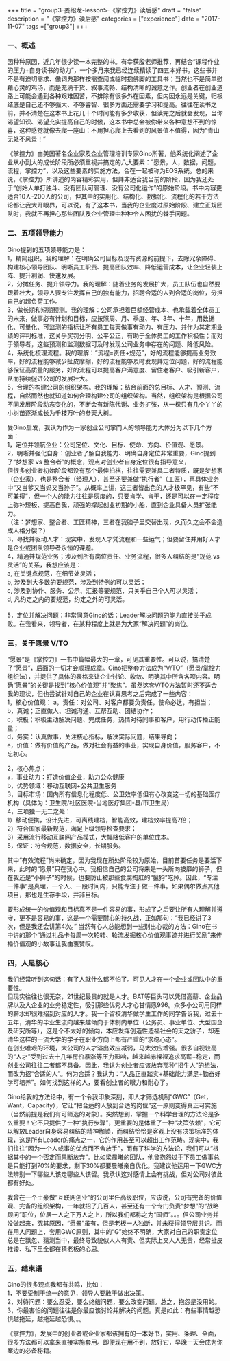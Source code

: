 +++
title = "group3-姜绍龙-lesson5-《掌控力》读后感"
draft = "false"
description = "《掌控力》读后感"
categories = ["experience"]
date = "2017-11-07"
tags =["group3"]
+++

### 一、概述

因种种原因，近几年很少读一本完整的书。有幸获殷老师推荐，再结合“课程作业的压力+自身读书的动力”，一个多月来我已经连续精读了四五本好书。这些书并不是有迫切需求、像词典那样按需查阅或临时抱佛脚的工具书；当然也不是简单慰藉心灵的鸡汤，而是充满干货、叙事流畅、结构清晰的诚意之作。创业者在创业道路上可能会遇到各种艰难困苦，不排除有很多外在因素，但内因永远是关键，归根结底是自己还不够强大、不够睿智、很多方面还需要学习和提高。往往在读书之前，并不清楚在这本书上花几十个时间能有多少收获，但读完之后就会发现，当你渴望知识、渴望充实提高自己的时候，这本书中总会被你带来各种意想不到的惊喜，这种感觉就像去爬一座山：不用担心爬上去看到的风景值不值得，因为“青山无处不风景！”<br>

《掌控力》由美国著名企业家及企业管理培训专家Gino所著，他系统化阐述了企业从小到大的成长阶段所必须重视并搞定的六大要素：“愿景，人，数据，问题，流程，掌控力”，以及这些要素的实施方法，合在一起被称为EOS系统。总的来说，《掌控力》所讲述的内容精彩实用，但并非适合我当前的阶段，因为我还处于“创始人单打独斗、没有团队可管理、没有公司化运作”的原始阶段。书中内容更适合10人-200人的公司，但其中的实用化、结构化、数据化、流程化的若干方法论都让我大开眼界，可以说，有了这本书，当我的企业度过原始阶段、建立正规团队时，我就不再担心那些团队及企业管理中种种令人困扰的棘手问题。<br>

### 二、五项领导能力

Gino提到的五项领导能力是：<br>
1，精简组织。我的理解：在明确公司目标及现有资源的前提下，去除冗余障碍、构建核心领导团队、明晰员工职责、提高团队效率、降低运营成本，让企业轻装上阵、提升利润、快速发展。<br>
2，分摊任务、提升领导力。我的理解：随着业务的发展扩大，员工队伍也自然要跟着壮大，领导人要专注发挥自己的独有能力，招聘合适的人到合适的岗位，分担自己的超负荷工作。<br>
3，做长期和短期预测。我的理解：公司承担着巨额经营成本、也承载着全体员工的未来，做事必有计划和目标，应按照周、月、季度、年、3年、十年，用数据化、可量化、可监测的指标让所有员工每天做事有动力、有压力、并作为其定期业绩的评判标准，这关乎奖罚分明、公平公正，有助于全体员工的工作积极性；而对于领导者，这些预测和监测数据可及时发现公司业务中存在的问题、降低风险。<br>
4，系统化梳理流程。我的理解：“流程=责任+规范”，好的流程能够提高业务效率，好的流程能够减少扯皮摩擦，好的流程能够及时发现并定位问题，好的流程能够保证高质量的服务，好的流程可以提高客户满意度、留住老客户、吸引新客户，从而持续促进公司的发展壮大。<br>
5，合理的构建公司的组织架构。我的理解：结合前面的总目标、人才、预测、流程，自然而然也就知道如何合理构建公司的组织架构。当然，组织架构是根据公司不同发展阶段动态变化的，不断会有新陈代谢、业务扩张，从一棵只有几个丫丫的小树苗逐渐成长为千枝万叶的参天大树。<br>

受Gino启发，我认为作为一家创业公司掌门人的领导能力大体分为以下几个方面：<br>
1，定位并领航企业：公司定位、文化、目标、使命、方向、价值观、愿景。<br>
2，明晰并强化自身：创业者了解自我能力、明确自身定位非常重要，Gino提到了“梦想家 vs 整合者”的概念，观点对创业者自身定位很有指导意义，<br>
但很多创业者初始阶段都没有那个最佳拍档，往往需要兼具二者特质，既是梦想家（企业家），也是整合者（经理人），甚至还要兼做“执行者”（工匠），再具体业务中“又当爹又当妈又当孙子”。从概率上讲，这三者皆出色的人才极罕见，有些“不可兼得”，但一个人的能力往往是灰度的，只要肯学、肯干，还是可以在一定程度上弥补短板、提高自我，顽强的撑起创业初期的小船，直到企业具备人员扩张能力。<br>
（注：梦想家、整合者、工匠精神，三者在我脑子里交替出现，久而久之会不会造成人格分裂？）<br>
3，寻找并驱动人才：现实中，发现人才凭流程和一些运气；但要留住并用好人才是企业或团队领导者永恒的课题。<br>
4，精通并规范业务；涉及到所有岗位责任、业务流程，很多人纠结的是“规范 vs 灵活”的关系，我想应该是：<br>
	a, 在关键点规范，在细节处灵活；<br>
	b, 涉及到大多数的要规范，涉及到特例的可以灵活；<br>
	c, 涉及到协作、服务、公示、汇报等要规范，只关乎自己个人可以灵活；<br>
	d, 凡约定之内的要规范，约定之外的可灵活。<br>	
5，定位并解决问题：非常同意Gino的话：Leader解决问题的能力直接关乎成败。在我看来，领导者，在某种程度上就是为大家“解决问题”的岗位。<br>


### 三，关于愿景 V/TO

“愿景”是《掌控力》一书中篇幅最大的一章，可见其重要性。可以说，搞清楚了“愿景”，后面的一切才会顺理成章。Gino把整套方法成为“V/TO”（愿景/掌控力组织法），并提供了具体的表格来让企业讨论、收敛、明确其中所含各项内容。明确“愿景”的关键是找到“核心价值观”并“聚焦”。虽然这套V/TO方法暂时还不适合我的现状，但也尝试针对自己的企业在认真思考之后完成了一些内容：<br>
1，核心价值观：
	a，责任：对公司、对客户都要负责任，使命必达，有担当；<br>
	b，真诚；正直做人、坦诚沟通、互帮互助、团结协作；<br>
	c，积极；积极主动解决问题、完成任务，热情对待同事和客户，用行动传播正能量；<br>
	d，务实：认真做事，关注核心指标，解决实际问题，结果导向；<br>
	e，价值：做有价值的产品，做对社会有益的事业，实现自身价值，服务客户，不忘初心。<br>

2，核心焦点：<br>
	a，事业动力：打造价值企业，助力公众健康<br>
	b，优势领域：移动互联网+公共卫生服务<br>
3，目标市场：国内所有信息化程度低、公卫效率低但有心改变这一切的基础医疗机构（具体为：卫生院/社区医院-当地医疗集团-县/市卫生局）<br>
4，三项独一无二之处：<br>
	1）移动便携，设计先进，可离线建档，智能高效，建档效率提高7倍；<br>
	2）符合国家最新规范，满足上级领导检查要求；<br>
	3）采用流行移动互联网产品模式，大幅降低客户的单位成本。<br>
5，保证：符合规范，数据安全，长期服务。<br>

其中“有效流程”尚未确定，因为我现在所处阶段较为原始，目前首要任务是要活下来，此时的“愿景”只在我心中。我相信自己的公司将来是一头所向披靡的狮子，但在我还是“小狮子”的时候，也要防止被那些食腐掏肛的“鬣狗”吃掉。因此，“专注一件事”是真理，一个人、一段时间内，只能专注于做一件事。如果偶尔做点其他项目，那也是生存手段，并非目标。<br>

要形成统一的价值观和目标真不是一件容易的事，形成了之后要让所有人理解并遵守，更不是容易的事，这是一个需要耐心的持久战，正如那句：“我已经讲了3次，但是我还会讲第4次。” 当然有心人总能想到一些别出心裁的方法：Gino在书中讲的那个“通过礼品卡每周一次轮转、轮流发掘核心价值观事迹并进行奖励”来传播价值观的小故事让我由衷赞叹。
	
### 四，人是核心
我们经常听到这句话：有了人就什么都不怕了。可见人才在一个企业或团队中的重要性。<br>
但现实往往也很无奈，21世纪最贵的就是人才。BAT等巨头可以凭借高薪、企业品牌以及大企业的业务稳定性，吸引那些优秀人才心甘情愿996。众多小公司用同样的薪水却很难招到对应的人才。我一个留校清华做学生工作的同学告诉我，过去十五年，清华的毕业生流向越来越倾向于体制内单位（公务员、事业单位、大型国企及研究所等），这是个不太好的倾向，本应发挥创造性造福社会的天之骄子，却连清华这样的一流大学的学子在职业方向上都有严重的“求稳心态”。<br>
在创业唯艰的环境，大公司的人才溢出效应减弱，马太效应增强。很多自视较高的“人才”受到过去十几年房价暴涨等压力影响，越来越赤裸裸追求高薪+稳定，而创业公司往往二者都不具备。因此，我认为创业者应该放弃那种“招牛人”的想法，而改为招“合适的人”。何为合适？我认为：“人品正直踏实+基础能力满足+勤奋好学可培养”。如何找到这样的人，要看创业者的眼力和耐心了。<br>

Gino给我的方法论中，有一个令我印象深刻，即人才筛选机制“GWC”（Get，Want，Capacity），它让“把合适的人放到合适的岗位”这一原则变得真正可实施（当然前提是我们有可筛选的对象）。突然想到，掌握一个科学合理的方法论是多么重要！它不只提供了一种“执行步骤”，更重要的是体重了一种“决策依赖”，它可以解放Leader自身容易纠结的精神枷锁，而纠结恰恰是客观上没有决策标准的体现，这是所有Leader的痛点之一，它的作用甚至可以超出工作范畴。现实中，我们往往“因为一个人或事的优点而不舍放手”，而有了科学的方法论，我们可以“根据其中的一个否定而果断放弃”。比如梁晨曦的团队，他曾抱怨过手下员工做事总是只能打到70%的要求，剩下30%都要晨曦亲自优化。我建议他运用一下GWC方法辨别一下哪些人该走哪些人该留。我承认这对感情上会有挑战，但对公司对彼此都有好处。<br>

我曾在一个土豪做“互联网创业”的公司里任高级职位，应该说，公司有完备的价值观、完备的组织架构，一年就招了几百人，甚至还有一个专门负责“梦想”的“战略顾问”职位，位居一人之下万人之上，所以我们都称之为“国师”。。。但公司业务并没做起来，究其原因，“愿景”虽有，但是老板一人独断，并未获得领导层共识。而在用人问题上，套用GWC原则，其中的“G”始终不明确，大家对自己的职责定位总是在飘忽、猜测当中，最终导致貌似人人有责、但实际上又人人无责，经常扯皮推诿、私下里全都在猜老板的心思。

### 五，结束语
Gino的很多观点我都有共鸣，比如：<br>
1，不要受制于统一的意见，领导人要敢于做出决策。<br>
2，对待问题：要么忍受，要么终结问题，要么改变问题。总之，抱怨是没用的。<br>
3，你最害怕的问题往往是你最应该讨论并解决的问题。真是如此：有些事情越恐惧越拖延，越拖延越恐惧。。。<br>

《掌控力》，发展中的创业者或企业家都该拥有的一本好书，实用、条理、全面，很多方法都可以拿来直接实施套用。即便现在用不到，放好它，早晚一天会成为你案边的必备秘籍。
